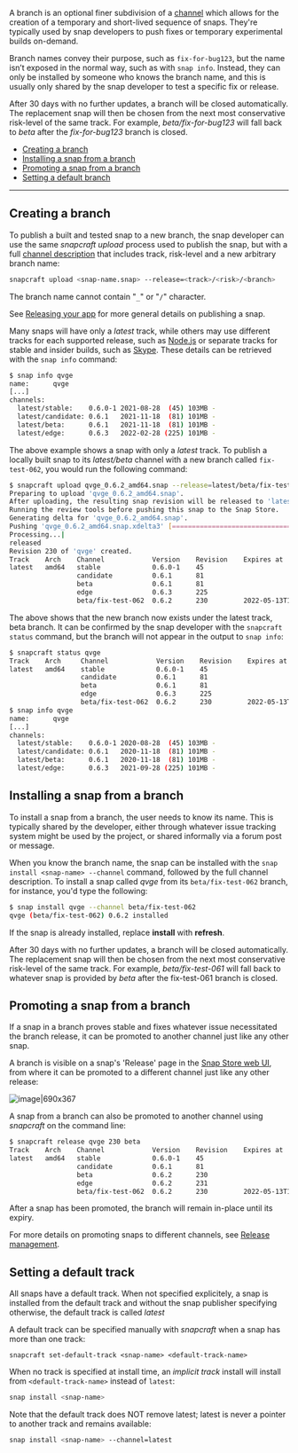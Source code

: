 A branch is an optional finer subdivision of a [channel](/t/channels/551) which allows for the creation of a temporary and short-lived sequence of snaps. They're typically used by snap developers to push fixes or temporary experimental builds on-demand.

Branch names convey their purpose, such as `fix-for-bug123`, but the name isn’t exposed in the normal way, such as with `snap info`. Instead, they can only be installed by someone who knows the branch name, and this is usually only shared by the snap developer to test a specific fix or release.

After 30 days with no further updates, a branch will be closed automatically. The replacement snap will then be chosen from the next most conservative risk-level of the same track. For example, *beta/fix-for-bug123* will fall back to *beta* after the *fix-for-bug123* branch is closed.

- [Creating a branch](#heading--creating)
- [Installing a snap from a branch](#heading--installing)
- [Promoting a snap from a branch](#heading--promote)
- [Setting a default branch](#heading--default)

---

<h2 id='heading--creating'>Creating a branch</h2>

To publish a built and tested snap to a new branch, the snap developer can use the same _snapcraft upload_ process used to publish the snap, but with a full [channel description](/t/channels/551) that includes track, risk-level and a new arbitrary branch name:

```bash
snapcraft upload <snap-name.snap> --release=<track>/<risk>/<branch>
```
The branch name cannot contain "`_`" or "`/`" character.

See [Releasing your app](/t/releasing-your-app/6795) for more general details on publishing a snap.

Many snaps will have only a _latest_ track, while others may use different tracks for each supported release, such as [Node.js](https://snapcraft.io/node) or separate tracks for stable and insider builds, such as [Skype](https://snapcraft.io/skype). These details can be retrieved with the `snap info` command:

```bash
$ snap info qvge
name:      qvge
[...]
channels:
  latest/stable:    0.6.0-1 2021-08-28  (45) 103MB -
  latest/candidate: 0.6.1   2021-11-18  (81) 101MB -
  latest/beta:      0.6.1   2021-11-18  (81) 101MB -
  latest/edge:      0.6.3   2022-02-28 (225) 101MB -
```

The above example shows a snap with only a _latest_ track. To publish a locally built snap to its _latest/beta_ channel with a new branch called `fix-test-062`, you would run the following command:

```bash
$ snapcraft upload qvge_0.6.2_amd64.snap --release=latest/beta/fix-test-062
Preparing to upload 'qvge_0.6.2_amd64.snap'.
After uploading, the resulting snap revision will be released to 'latest/beta/fix-test-062' when it passes the Snap Store review.
Running the review tools before pushing this snap to the Snap Store.
Generating delta for 'qvge_0.6.2_amd64.snap'.
Pushing 'qvge_0.6.2_amd64.snap.xdelta3' [=================================================================================] 100%
Processing...|
released
Revision 230 of 'qvge' created.
Track    Arch    Channel            Version    Revision    Expires at
latest   amd64   stable             0.6.0-1    45
                 candidate          0.6.1      81
                 beta               0.6.1      81
                 edge               0.6.3      225
                 beta/fix-test-062  0.6.2      230         2022-05-13T11:10:26Z
```

The above shows that the new branch now exists under the latest track, beta branch. It can be confirmed by the snap developer with the `snapcraft status` command, but the branch will not appear in the output to `snap info`:

```bash
$ snapcraft status qvge
Track    Arch     Channel            Version    Revision    Expires at
latest   amd64    stable             0.6.0-1    45
                  candidate          0.6.1      81
                  beta               0.6.1      81
                  edge               0.6.3      225
                  beta/fix-test-062  0.6.2      230         2022-05-13T11:10:26Z
$ snap info qvge
name:      qvge
[...]
channels:
  latest/stable:    0.6.0-1 2020-08-28  (45) 103MB -
  latest/candidate: 0.6.1   2020-11-18  (81) 101MB -
  latest/beta:      0.6.1   2020-11-18  (81) 101MB -
  latest/edge:      0.6.3   2021-09-28 (225) 101MB -
```

<h2 id='heading--installing'>Installing a snap from a branch</h2>

To install a snap from a branch, the user needs to know its name. This is typically shared by the developer, either through whatever issue tracking system might be used by the project, or shared informally via a forum post or message.

When you know the branch name, the snap can be installed with the `snap install <snap-name> --channel` command, followed by the full channel description. To install a snap called _qvge_ from its `beta/fix-test-062` branch, for instance, you'd type the following:

```bash
$ snap install qvge --channel beta/fix-test-062
qvge (beta/fix-test-062) 0.6.2 installed
```

If the snap is already installed, replace **install** with **refresh**.

After 30 days with no further updates, a branch will be closed automatically. The replacement snap will then be chosen from the next most conservative risk-level of the same track. For example, _beta/fix-test-061_ will fall back to whatever snap is provided by _beta_ after the fix-test-061 branch is closed.

<h2 id='heading--promote'>Promoting a snap from a branch</h2>

If a snap in a branch proves stable and fixes whatever issue necessitated the branch release, it can be promoted to another channel just like any other snap.

A branch is visible on a snap's 'Release' page in the [Snap Store web UI](https://snapcraft.io/snaps), from where it can be promoted to a different channel just like any other release:

![image|690x367](https://forum-snapcraft-io.s3.dualstack.us-east-1.amazonaws.com/original/2X/f/f872a50bf0a3db7e999260fea035fd4b32fa920f.png)

A snap from a branch can also be promoted to another channel using _snapcraft_ on the command line:

```bash
$ snapcraft release qvge 230 beta
Track    Arch    Channel            Version    Revision    Expires at
latest   amd64   stable             0.6.0-1    45
                 candidate          0.6.1      81
                 beta               0.6.2      230
                 edge               0.6.2      231
                 beta/fix-test-062  0.6.2      230         2022-05-13T11:10:26Z
```

After a snap has been promoted, the branch will remain in-place until its expiry.

For more details on promoting snaps to different channels, see [Release management](/t/release-management/12442).

<h2 id='heading--default'>Setting a default track</h2>

All snaps have a default track. When not specified explicitely, a snap is installed from the default track and without the snap publisher specifying otherwise, the default track is called _latest_

A default track can be specified manually with _snapcraft_ when a snap has more than one track:

```
snapcraft set-default-track <snap-name> <default-track-name>
```

When no track is specified at install time, an _implicit track_ install will install from `<default-track-name>` instead of `latest`:

```bash
snap install <snap-name>
```

Note that the default track does NOT remove latest; latest is never a pointer to another track and remains available:

```bash
snap install <snap-name> --channel=latest
```
